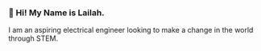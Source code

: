### 👋 Hi! My Name is Lailah.
I am an aspiring electrical engineer looking to make a change in the world through STEM.

<!--
**lnabegu/lnabegu** is a ✨ _special_ ✨ repository because its `README.md` (this file) appears on your GitHub profile.
- 😄 Pronouns: she/her/hers
- 📍 Based in: Atlanta, GA
💬 Languages I'm Familiar With:
- 🐍 Python
- 👾 C++
- 🖥 HTML/CSS (soon...)
- 📫 How to reach me: https://www.linkedin.com/in/lailah-nabegu-840b931ab/
- ⚡ Fun fact: I love learning new things!
